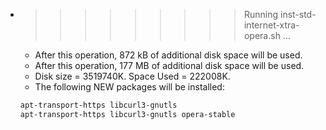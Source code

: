 * >>>>>>>>> Running inst-std-internet-xtra-opera.sh ...
  * After this operation, 872 kB of additional disk space will be used.
  * After this operation, 177 MB of additional disk space will be used.
  * Disk size = 3519740K. Space Used = 222008K.
  * The following NEW packages will be installed:
  ```bash
  apt-transport-https libcurl3-gnutls
  apt-transport-https libcurl3-gnutls opera-stable
  ```
